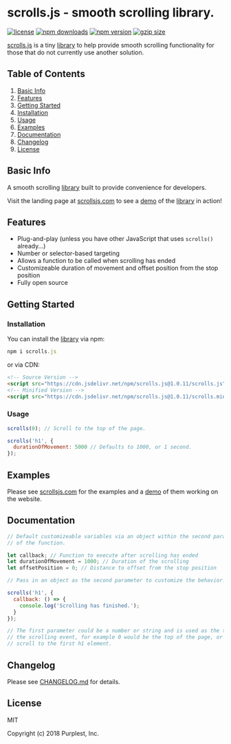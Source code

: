 scrolls.js - smooth scrolling library.
==========
[![license](https://img.shields.io/badge/license-MIT-a8f.svg)](https://github.com/PurplestInc/scrolls.js/blob/master/LICENSE)
[![npm downloads](https://img.shields.io/npm/dt/scrolls.js.svg?colorB=a8f)](https://www.npmjs.com/package/scrolls.js)
[![npm version](https://img.shields.io/npm/v/scrolls.js.svg?colorB=a8f)](https://www.npmjs.com/package/scrolls.js#installation)
[![gzip size](https://img.shields.io/badge/gzip%20size-392%20B-a8f.svg)](https://cdn.jsdelivr.net/npm/scrolls.js@1.0.11/scrolls.min.js?compression=gzip)

[scrolls.js](https://scrollsjs.com) is a tiny [library](https://cdn.jsdelivr.net/npm/scrolls.js@1.0.11/scrolls.min.js?compression=gzip) to help provide smooth scrolling functionality for those that do not currently use another solution.

Table of Contents
-----------------

1. [Basic Info](https://github.com/PurplestInc/scrolls.js#basic-info)
2. [Features](https://github.com/PurplestInc/scrolls.js#features)
3. [Getting Started](https://github.com/PurplestInc/scrolls.js#getting-started)
  1. [Installation](https://github.com/PurplestInc/scrolls.js#installation)
  2. [Usage](https://github.com/PurplestInc/scrolls.js#usage)
4. [Examples](https://github.com/PurplestInc/scrolls.js#examples)
5. [Documentation](https://github.com/PurplestInc/scrolls.js#documentation)
6. [Changelog](https://github.com/PurplestInc/scrolls.js#changelog)
7. [License](https://github.com/PurplestInc/scrolls.js#license)

Basic Info
-----------------

A smooth scrolling [library](https://cdn.jsdelivr.net/npm/scrolls.js@1.0.11/scrolls.min.js?compression=gzip) built to provide convenience for developers.

Visit the landing page at [scrollsjs.com](https://scrollsjs.com) to see a [demo](https://scrollsjs.com) of the [library](https://cdn.jsdelivr.net/npm/scrolls.js@1.0.11/scrolls.min.js?compression=gzip) in action!

Features
--------

* Plug-and-play (unless you have other JavaScript that uses `scrolls()` already...)
* Number or selector-based targeting
* Allows a function to be called when scrolling has ended
* Customizeable duration of movement and offset position from the stop position
* Fully open source

Getting Started
---------------

### Installation

You can install the [library](https://cdn.jsdelivr.net/npm/scrolls.js@1.0.11/scrolls.min.js?compression=gzip) via npm:

```javascript
npm i scrolls.js
```

or via CDN:


```html
<!-- Source Version -->
<script src="https://cdn.jsdelivr.net/npm/scrolls.js@1.0.11/scrolls.js"></script>
<!-- Minified Version -->
<script src="https://cdn.jsdelivr.net/npm/scrolls.js@1.0.11/scrolls.min.js"></script>
```

### Usage

```javascript
scrolls(0); // Scroll to the top of the page.

scrolls('h1', {
  durationOfMovement: 5000 // Defaults to 1000, or 1 second.
});
```

Examples
--------

Please see [scrollsjs.com](https://scrollsjs.com) for the examples and a [demo](https://scrollsjs.com) of them working on the website.

Documentation
-------------

```javascript
// Default customizeable variables via an object within the second parameter
// of the function.

let callback; // Function to execute after scrolling has ended
let durationOfMovement = 1000; // Duration of the scrolling
let offsetPosition = 0; // Distance to offset from the stop position

// Pass in an object as the second parameter to customize the behavior.

scrolls('h1', {
  callback: () => {
    console.log('Scrolling has finished.');
  }
});

// The first parameter could be a number or string and is used as the target of
// the scrolling event, for example 0 would be the top of the page, or h1 to
// scroll to the first h1 element.
```

Changelog
---------

Please see [CHANGELOG.md](https://github.com/PurplestInc/scrolls.js/blob/master/CHANGELOG.md) for details.

License
-------

MIT

Copyright (c) 2018 Purplest, Inc.